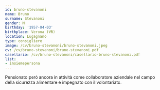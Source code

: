 ```yaml
---
id: bruno-stevanoni
name: Bruno
surname: Stevanoni
gender: M
birthday: '1957-04-03'
birthplace: Verona (VR)
location: Lugagnano
type: consigliere
image: /cv/bruno-stevanoni/bruno-stevanoni.jpeg
cv: /cv/bruno-stevanoni/bruno-stevanoni.pdf
casellario: /cv/bruno-stevanoni/casellario-bruno-stevanoni.pdf
list:
- insiemepersona
---
```


Pensionato però ancora in attività come collaboratore aziendale nel campo della sicurezza alimentare e impegnato con il volontariato.